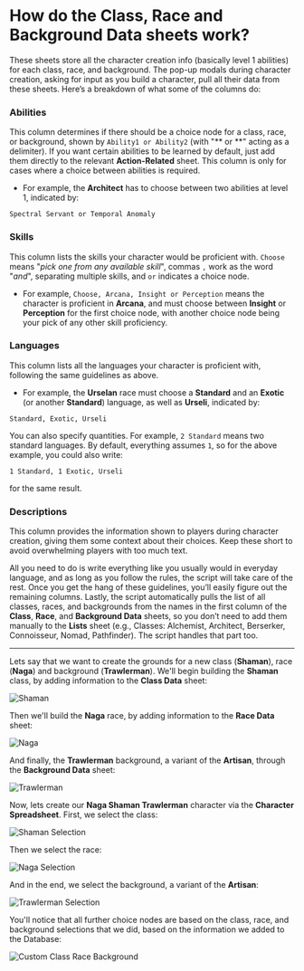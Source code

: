 # How do the Class, Race and Background Data sheets work?

These sheets store all the character creation info (basically level 1 abilities) for each class, race, and background. The pop-up modals during character creation, asking for input as you build a character, pull all their data from these sheets. Here’s a breakdown of what some of the columns do:

### Abilities
This column determines if there should be a choice node for a class, race, or background, shown by `Ability1 or Ability2` (with "** or **" acting as a delimiter). If you want certain abilities to be learned by default, just add them directly to the relevant **Action-Related** sheet. This column is only for cases where a choice between abilities is required.
- For example, the **Architect** has to choose between two abilities at level 1, indicated by:
```
Spectral Servant or Temporal Anomaly
```

### Skills
This column lists the skills your character would be proficient with. `Choose` means "*pick one from any available skill*", commas ` , ` work as the word "*and*", separating multiple skills, and ` or ` indicates a choice node.
- For example, `Choose, Arcana, Insight or Perception` means the character is proficient in **Arcana**, and must choose between **Insight** or **Perception** for the first choice node, with another choice node being your pick of any other skill proficiency.

### Languages
This column lists all the languages your character is proficient with, following the same guidelines as above.
- For example, the **Urselan** race must choose a **Standard** and an **Exotic** (or another **Standard**) language, as well as **Urseli**, indicated by:
```
Standard, Exotic, Urseli
```
You can also specify quantities. For example, `2 Standard` means two standard languages. By default, everything assumes `1`, so for the above example, you could also write:
```
1 Standard, 1 Exotic, Urseli
```
for the same result.

### Descriptions
This column provides the information shown to players during character creation, giving them some context about their choices. Keep these short to avoid overwhelming players with too much text.

All you need to do is write everything like you usually would in everyday language, and as long as you follow the rules, the script will take care of the rest. Once you get the hang of these guidelines, you’ll easily figure out the remaining columns. Lastly, the script automatically pulls the list of all classes, races, and backgrounds from the names in the first column of the **Class**, **Race**, and **Background Data** sheets, so you don’t need to add them manually to the **Lists** sheet (e.g., Classes: Alchemist, Architect, Berserker, Connoisseur, Nomad, Pathfinder). The script handles that part too.

---

Lets say that we want to create the grounds for a new class (**Shaman**), race (**Naga**) and background (**Trawlerman**). We'll begin building the **Shaman** class, by adding information to the **Class Data** sheet:

![Shaman](/Assets/Images/FAQ/9.How%20do%20the%20Class%2C%20Race%20and%20Background%20Data%20sheets%20work/1.shaman.jpg)

Then we'll build the **Naga** race, by adding information to the **Race Data** sheet:

![Naga](/Assets/Images/FAQ/9.How%20do%20the%20Class%2C%20Race%20and%20Background%20Data%20sheets%20work/2.naga.jpg)

And finally, the **Trawlerman** background, a variant of the **Artisan**, through the **Background Data** sheet:

![Trawlerman](/Assets/Images/FAQ/9.How%20do%20the%20Class%2C%20Race%20and%20Background%20Data%20sheets%20work/3.trawlerman.jpg)

Now, lets create our **Naga Shaman Trawlerman** character via the **Character Spreadsheet**. First, we select the class:

![Shaman Selection](/Assets/Images/FAQ/9.How%20do%20the%20Class%2C%20Race%20and%20Background%20Data%20sheets%20work/4.shaman-selection.jpg)

Then we select the race:

![Naga Selection](/Assets/Images/FAQ/9.How%20do%20the%20Class%2C%20Race%20and%20Background%20Data%20sheets%20work/5.naga-selection.jpg)

And in the end, we select the background, a variant of the **Artisan**:

![Trawlerman Selection](/Assets/Images/FAQ/9.How%20do%20the%20Class%2C%20Race%20and%20Background%20Data%20sheets%20work/6.trawlerman-selection.jpg)

You'll notice that all further choice nodes are based on the class, race, and background selections that we did, based on the information we added to the Database:

![Custom Class Race Background](/Assets/Images/FAQ/9.How%20do%20the%20Class%2C%20Race%20and%20Background%20Data%20sheets%20work/7.custom-class-race-background.jpg)
